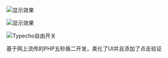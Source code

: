 ![](https://i.328888.xyz/2023/05/18/VVujsH.jpeg "显示效果")

![](https://i.328888.xyz/2023/05/18/VVuIfQ.jpeg "显示效果")

![](https://i.328888.xyz/2023/05/18/VVugmA.jpeg "Typecho自由开关")

基于网上流传的PHP五秒盾二开发，美化了UI并且添加了点击验证
